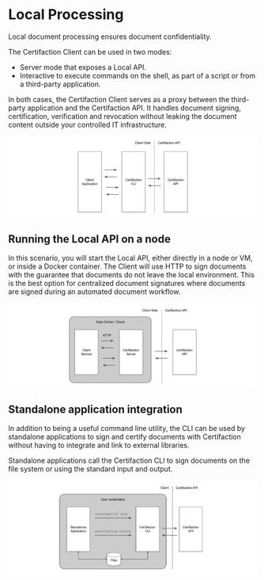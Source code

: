 # Local Processing

Local document processing ensures document confidentiality.

The Certifaction Client can be used in two modes:

- Server mode that exposes a Local API.
- Interactive to execute commands on the shell, as part of a script or from a third-party application.

In both cases, the Certifaction Client serves as a proxy between the third-party application and the Certifaction
API. It handles document signing, certification, verification and revocation without
leaking the document content outside your controlled IT infrastructure.

![Principles diagram](../assets/principles-diagram.png)

## Running the Local API on a node

In this scenario, you will start the Local API, either
directly in a node or VM, or inside a Docker container. The Client will use
HTTP to sign documents with the guarantee that documents do not leave
the local environment. This is the best option for centralized document
signatures where documents are signed during an automated document workflow.

![HTTP server mode diagram](../assets/http-server-mode-diagram.png)

## Standalone application integration

In addition to being a useful command line utility, the CLI can be used by
standalone applications to sign and certify documents with Certifaction without having to
integrate and link to external libraries.

Standalone applications call the Certifaction CLI to sign documents on the
file system or using the standard input and output.

![Standalone application diagram](../assets/standalone-application-diagram.png)
